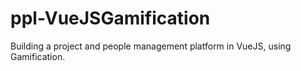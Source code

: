 # ppl-VueJSGamification
Building a project and people management platform in VueJS, using Gamification.
